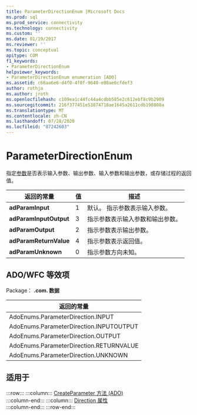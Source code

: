 ```yaml
---
title: ParameterDirectionEnum |Microsoft Docs
ms.prod: sql
ms.prod_service: connectivity
ms.technology: connectivity
ms.custom: ''
ms.date: 01/19/2017
ms.reviewer: ''
ms.topic: conceptual
apitype: COM
f1_keywords:
- ParameterDirectionEnum
helpviewer_keywords:
- ParameterDirectionEnum enumeration [ADO]
ms.assetid: c66aa6e6-d4f0-4f0f-9640-e08ae6cfdef3
author: rothja
ms.author: jroth
ms.openlocfilehash: c109ea1c44fc44a4cdbb585e2c612ebf8c9b2909
ms.sourcegitcommit: 216f377451e53874718ae1645a2611cdb198808a
ms.translationtype: MT
ms.contentlocale: zh-CN
ms.lasthandoff: 07/28/2020
ms.locfileid: "87242603"
---
```

# <a name="parameterdirectionenum"></a>ParameterDirectionEnum
指定[参数](../../../ado/reference/ado-api/parameter-object.md)是否表示输入参数、输出参数、输入参数和输出参数，或存储过程的返回值。  
  
|返回的常量|值|描述|  
|--------------|-----------|-----------------|  
|**adParamInput**|1|默认。 指示参数表示输入参数。|  
|**adParamInputOutput**|3|指示参数表示输入参数和输出参数。|  
|**adParamOutput**|2|指示参数表示输出参数。|  
|**adParamReturnValue**|4|指示参数表示返回值。|  
|**adParamUnknown**|0|指示参数方向未知。|  
  
## <a name="adowfc-equivalent"></a>ADO/WFC 等效项  
 Package： **.com. 数据**  
  
|返回的常量|  
|--------------|  
|AdoEnums.ParameterDirection.INPUT|  
|AdoEnums.ParameterDirection.INPUTOUTPUT|  
|AdoEnums.ParameterDirection.OUTPUT|  
|AdoEnums.ParameterDirection.RETURNVALUE|  
|AdoEnums.ParameterDirection.UNKNOWN|  
  
## <a name="applies-to"></a>适用于  

:::row:::
    :::column:::
        [CreateParameter 方法 (ADO)](../../../ado/reference/ado-api/createparameter-method-ado.md)  
    :::column-end:::
    :::column:::
        [Direction 属性](../../../ado/reference/ado-api/direction-property.md)  
    :::column-end:::
:::row-end:::
